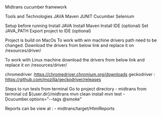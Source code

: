 Midtrans cucumber framework

Tools and Technologies
JAVA
Maven
JUNIT
Cucumber
Selenium

Setup before running
Install JAVA
Install Maven
Install IDE (optional)
Set JAVA_PATH
Export project to IDE (optional)

Project is build on MacOs
To work with win machine drivers path need to be changed. Download the drivers from below link and replace it on /resources/driver/

To work with Linux machine download the drivers from below link and replace it on /resources/driver/ 

chromedriver :https://chromedriver.chromium.org/downloads 
geckodriver : https://github.com/mozilla/geckodriver/releases

Steps to run tests from terminal
Go to project directory - midtrans from terminal
cd ${user.dir}/midtrans
mvn clean install
mvn test -Dcucumber.options="--tags @smoke"

Reports can be view at : - midtrans/target/HtmlReports
